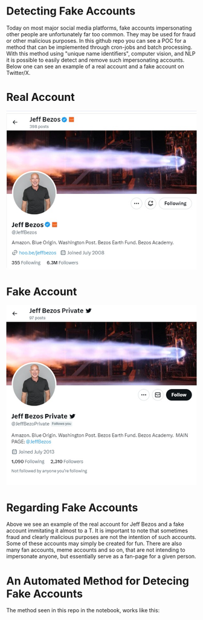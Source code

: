 # Detecting Fake Accounts
Today on most major social media platforms, fake accounts impersonating other people are unfortunately far too common. They may be used for fraud or other malicious purposes. In this github repo you can see a POC for a method that can be implemented through cron-jobs and batch processing. With this method using "unique name identifiers", computer vision, and NLP it is possible to easily detect and remove such impersonating accounts. Below one can see an example of a real account and a fake account on Twitter/X.

# Real Account
![image](https://github.com/tomwillcode/Detecting_Fake_Accounts/blob/master/Resources/Real_Jeff_Bezos.jpg)

# Fake Account
![image](https://github.com/tomwillcode/Detecting_Fake_Accounts/blob/master/Resources/Fake_Jeff_Bezos.jpg)

# Regarding Fake Accounts
Above we see an example of the real account for Jeff Bezos and a fake account immitating it almost to a T. It is important to note that sometimes fraud and clearly malicious purposes are not the intention of such accounts. Some of these accounts may simply be created for fun. There are also many fan accounts, meme accounts and so on, that are not intending to impersonate anyone, but essentially serve as a fan-page for a given person. 

# An Automated Method for Detecing Fake Accounts
The method seen in this repo in the notebook, works like this:

